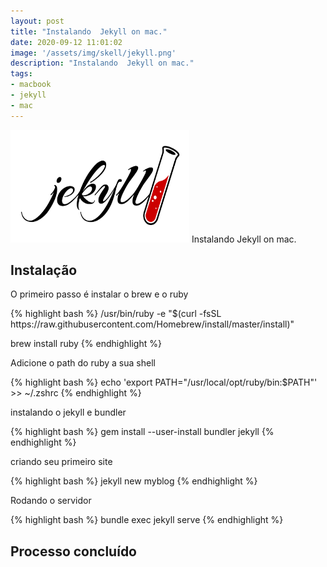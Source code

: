 ```yaml
---
layout: post
title: "Instalando  Jekyll on mac."
date: 2020-09-12 11:01:02
image: '/assets/img/skell/jekyll.png'
description: "Instalando  Jekyll on mac."
tags:
- macbook
- jekyll
- mac
---
```


<img src="/assets/img/skell/jekyll.png" style="width: 286px; height: 180px;">
Instalando  Jekyll on mac.


## Instalação

<p> O primeiro passo é instalar o brew e o ruby</p>
{% highlight bash %}
/usr/bin/ruby -e "$(curl -fsSL https://raw.githubusercontent.com/Homebrew/install/master/install)"

brew install ruby
{% endhighlight %}

<p>Adicione o path do ruby a sua shell</p>
{% highlight bash %}
echo 'export PATH="/usr/local/opt/ruby/bin:$PATH"' >> ~/.zshrc
{% endhighlight %}

<p>instalando o jekyll e bundler</p>
{% highlight bash %}
gem install --user-install bundler jekyll
{% endhighlight %}

<p>criando seu primeiro site</p>
{% highlight bash %}
jekyll new myblog
{% endhighlight %}


<p>Rodando o servidor</p>
{% highlight bash %}
bundle exec jekyll serve
{% endhighlight %}

## Processo concluído 
